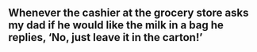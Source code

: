 ## Whenever the cashier at the grocery store asks my dad if he would like the milk in a bag he replies, ‘No, just leave it in the carton!’